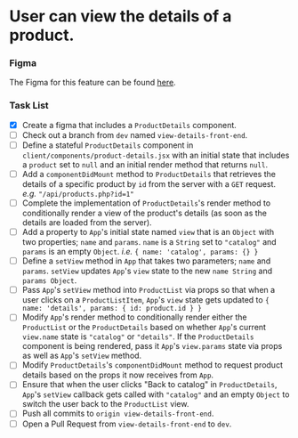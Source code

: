 # User can view the details of a product.

### Figma

The Figma for this feature can be found [here](https://www.figma.com/file/BKByCT0h5swDTLY1XHGibRRr/wicked-sales?node-id=3%3A104).

### Task List

- [x] Create a figma that includes a `ProductDetails` component.
- [ ] Check out a branch from `dev` named `view-details-front-end`.
- [ ] Define a stateful `ProductDetails` component in `client/components/product-details.jsx` with an initial state that includes a `product` set to `null` and an initial render method that returns `null`.
- [ ] Add a `componentDidMount` method to `ProductDetails` that retrieves the details of a specific product by `id` from the server with a `GET` request. _e.g._ `"/api/products.php?id=1"`
- [ ] Complete the implementation of `ProductDetails`'s render method to conditionally render a view of the product's details (as soon as the details are loaded from the server).
- [ ] Add a property to `App`'s initial state named `view` that is an `Object` with two properties; `name` and `params`. `name` is a `String` set to `"catalog"` and `params` is an empty `Object`. _i.e._ `{ name: 'catalog', params: {} }`
- [ ] Define a `setView` method in `App` that takes two parameters; `name` and `params`. `setView` updates `App`'s `view` state to the new `name String` and `params Object`.
- [ ] Pass `App`'s `setView` method into `ProductList` via props so that when a user clicks on a `ProductListItem`, `App`'s `view` state gets updated to `{ name: 'details', params: { id: product.id } }`
- [ ] Modify `App`'s render method to conditionally render either the `ProductList` or the `ProductDetails` based on whether `App`'s current `view.name` state is `"catalog"` or `"details"`. If the `ProductDetails` component is being rendered, pass it `App`'s `view.params` state via props as well as `App`'s `setView` method.
- [ ] Modify `ProductDetails`'s `componentDidMount` method to request product details based on the props it now receives from `App`.
- [ ] Ensure that when the user clicks "Back to catalog" in `ProductDetails`, `App`'s `setView` callback gets called with `"catalog"` and an empty `Object` to switch the user back to the `ProductList` view.
- [ ] Push all commits to `origin view-details-front-end`.
- [ ] Open a Pull Request from `view-details-front-end` to `dev`.
